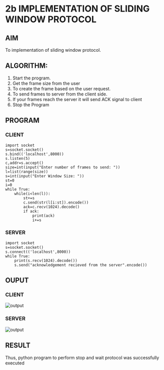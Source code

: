 # 2b IMPLEMENTATION OF SLIDING WINDOW PROTOCOL
## AIM
To implementation of sliding window protocol.
## ALGORITHM:
1. Start the program.
2. Get the frame size from the user
3. To create the frame based on the user request.
4. To send frames to server from the client side.
5. If your frames reach the server it will send ACK signal to client
6. Stop the Program
## PROGRAM
### CLIENT
```
import socket
s=socket.socket()
s.bind(('localhost',8000))
s.listen(5)
c,addr=s.accept()
size=int(input("Enter number of frames to send: "))
l=list(range(size))
s=int(input("Enter Window Size: "))
st=0
i=0
while True:
    while(i<len(l)):
        st+=s
        c.send(str(l[i:st]).encode())
        ack=c.recv(1024).decode()
        if ack:
            print(ack)
            i+=s
```
### SERVER
```
import socket
s=socket.socket()
s.connect(('localhost',8000))
while True:
    print(s.recv(1024).decode())
    s.send("acknowledgement recieved from the server".encode())
```

## OUPUT
### CLIENT
![output](https://github.com/Rsriram13/2b_SLIDING_WINDOW_PROTOCOL/assets/145742823/9b236133-33f1-4321-8b92-edafea8171ad)
### SERVER
![output](https://github.com/Rsriram13/2b_SLIDING_WINDOW_PROTOCOL/assets/145742823/ed0db7ea-c66d-4d86-bc65-ed1642ef2492)

## RESULT
Thus, python program to perform stop and wait protocol was successfully executed
